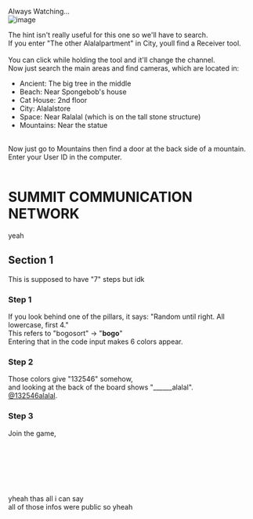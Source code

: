 Always Watching...<br>
![image](https://github.com/user-attachments/assets/31461821-58a0-4a9c-b048-ed7007417632)


The hint isn't really useful for this one so we'll have to search.<br>
If you enter "The other Alalalpartment" in City, youll find a Receiver tool.<br>
<br>
You can click while holding the tool and it'll change the channel.<br>
Now just search the main areas and find cameras, which are located in:<br>
- Ancient: The big tree in the middle
- Beach: Near Spongebob's house
- Cat House: 2nd floor
- City: Alalalstore
- Space: Near Ralalal (which is on the tall stone structure)
- Mountains: Near the statue
<br>
Now just go to Mountains then find a door at the back side of a mountain.<br>
Enter your User ID in the computer.<br>
<br>

# SUMMIT COMMUNICATION NETWORK
yeah
## Section 1
This is supposed to have "7" steps but idk<br>

### Step 1
If you look behind one of the pillars, it says: "Random until right. All lowercase, first 4."<br>
This refers to "bogosort" -> "**bogo**"<br>
Entering that in the code input makes 6 colors appear.

### Step 2
Those colors give "132546" somehow,<br>
and looking at the back of the board shows "______alalal".<br>
[@132546alalal](https://www.roblox.com/users/7130717454/profile).

### Step 3
Join the game,<br><br><br><br><br><br><br>

yheah thas all i can say<br>
all of those infos were public so yheah
